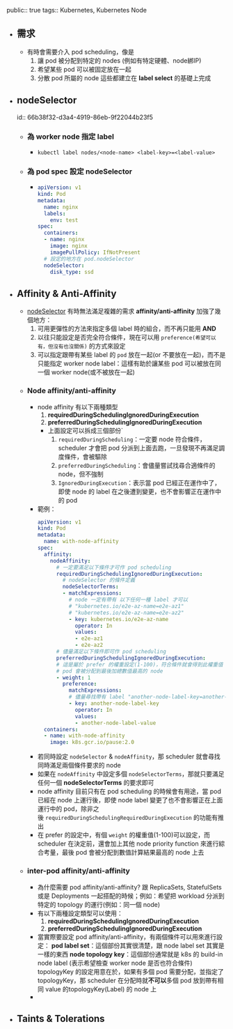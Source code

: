 public:: true
tags:: Kubernetes, Kubernetes Node

- ## 需求
	- 有時會需要介入 pod scheduling，像是
	  1. 讓 pod 被分配到特定的 nodes (例如有特定硬體、node綁IP)
	  2. 希望某些 pod 可以被固定放在一起
	  3. 分散 pod 所屬的 node
	  這些都建立在 **label select** 的基礎上完成
- ## nodeSelector
  id:: 66b38f32-d3a4-4919-86eb-9f22044b23f5
	- ### 為 worker node 指定 label
		- ```shell
		  kubectl label nodes/<node-name> <label-key>=<label-value>
		  ```
	- ### 為 pod spec 設定 nodeSelector
		- ```yaml
		  apiVersion: v1
		  kind: Pod
		  metadata:
		    name: nginx
		    labels:
		      env: test
		  spec:
		    containers:
		    - name: nginx
		      image: nginx
		      imagePullPolicy: IfNotPresent
		    # 設定的地方在 pod.nodeSelector
		    nodeSelector:
		      disk_type: ssd
		  ```
- ## Affinity & Anti-Affinity
	- [nodeSelector](((66b38f32-d3a4-4919-86eb-9f22044b23f5))) 有時無法滿足複雜的需求
	  **affinity/anti-affinity** 加強了幾個地方：
	  1. 可用更彈性的方法來指定多個 label 時的組合，而不再只能用 **AND**
	  2. 以往只能設定是否完全符合條件，現在可以用 `preference(希望可以有，但沒有也沒關係)` 的方式來設定
	  3. 可以指定跟帶有某些 label 的 `pod` 放在一起(or 不要放在一起)，而不是只能指定 worker node label：這樣有助於讓某些 pod 可以被放在同一個 worker node(或不被放在一起)
	- ### Node affinity/anti-affinity
		- node affinity 有以下兩種類型
		  1. **requiredDuringSchedulingIgnoredDuringExecution**
		  2. **preferredDuringSchedulingIgnoredDuringExecution**
			- 上面設定可以拆成三個部份`
			  1. `requiredDuringScheduling`：一定要 node 符合條件，scheduler 才會把 pod 分派到上面去跑，一旦發現不再滿足調度條件，會被驅除
			  2. `preferredDuringScheduling`：會儘量嘗試找尋合適條件的 node，但不強制
			  3. `IgnoredDuringExecution`：表示當 pod 已經正在運作中了，即使 node 的 label 在之後遭到變更，也不會影響正在運作中的 pod
		- 範例：
		  ```yaml
		  apiVersion: v1
		  kind: Pod
		  metadata:
		    name: with-node-affinity
		  spec:
		    affinity:
		      nodeAffinity:
		        # 一定要滿足以下條件才可作 pod scheduling
		        requiredDuringSchedulingIgnoredDuringExecution:
		          # nodeSelector 的條件定義
		          nodeSelectorTerms:
		          - matchExpressions:
		            # node 一定有帶有 以下任何一種 label 才可以
		            # "kubernetes.io/e2e-az-name=e2e-az1"
		            # "kubernetes.io/e2e-az-name=e2e-az2"
		            - key: kubernetes.io/e2e-az-name
		              operator: In
		              values:
		              - e2e-az1
		              - e2e-az2
		        # 儘量滿足以下條件即可作 pod scheduling
		        preferredDuringSchedulingIgnoredDuringExecution:
		        # 這是屬於 prefer 的權重設定(1-100)，符合條件就會得到此權重值
		        # pod 會被分配到最後加總數值最高的 node
		        - weight: 1
		          preference:
		            matchExpressions:
		            # 儘量尋找帶有 label "another-node-label-key=another-node-label-value" 的 node
		            - key: another-node-label-key
		              operator: In
		              values:
		              - another-node-label-value
		    containers:
		    - name: with-node-affinity
		      image: k8s.gcr.io/pause:2.0
		  ```
		- 若同時設定 `nodeSelector` & `nodeAffinity`，那 scheduler 就會尋找同時滿足兩個條件要求的 node
		- 如果在 `nodeAffinity` 中設定多個 `nodeSelectorTerms`，那就只要滿足任何一個 **nodeSelectorTerms** 的要求即可
		- node affinity 目前只有在 pod scheduling 的時候會有用途，當 pod 已經在 node 上運行後，即使 node label 變更了也不會影響正在上面運行中的 pod，除非之後 `requiredDuringSchedulingRequiredDuringExecution` 的功能有推出
		- 在 prefer 的設定中，有個 `weight` 的權重值(1-100)可以設定，而 scheduler 在決定前，還會加上其他 node priority function 來進行綜合考量，最後 pod 會被分配到數值計算結果最高的 node 上去
	- ### inter-pod affinity/anti-affinity
		- 為什麼需要 pod affinity/anti-affinity?
		  跟 ReplicaSets, StatefulSets 或是 Deployments 一起搭配的時候；例如：希望把 workload 分派到特定的 topology 的運行(例如：同一個 node)
		- 有以下兩種設定類型可以使用：
		  1. **requiredDuringSchedulingIgnoredDuringExecution**
		  2. **preferredDuringSchedulingIgnoredDuringExecution**
		- 當實際要設定 pod affinity/anti-affinity，有兩個條件可以用來進行設定：
		  **pod label set**：這個部份其實很清楚，跟 node label set 其實是一樣的東西
		  **node topology key**：這個部份通常就是 k8s 的 build-in node label (表示希望檢查 worker node 是否也符合條件)
		  topologyKey 的設定用意在於，如果有多個 pod 需要分配，並指定了 topologyKey，那 scheduler 在分配時就**不可以**多個 pod 放到帶有相同 value 的topologyKey(Label) 的 node 上
		-
- ## Taints & Tolerations